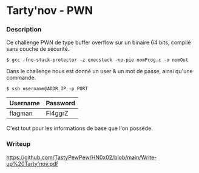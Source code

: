 # Tarty'nov - PWN
### Description

Ce challenge PWN de type buffer overflow sur un binaire 64 bits, compilé sans couche de sécurité.

`$ gcc -fno-stack-protector -z execstack -no-pie nomProg.c -o nomOut`

Dans le challenge nous est donné un user & un mot de passe, ainsi qu'une commande.

`$ ssh username@ADDR_IP -p PORT`

Username  | Password
------------- | -------------
flagman  | Fl4ggrZ

C'est tout pour les informations de base que l'on possède.

### Writeup
https://github.com/TastyPewPew/HN0x02/blob/main/Write-up%20Tarty'nov.pdf
